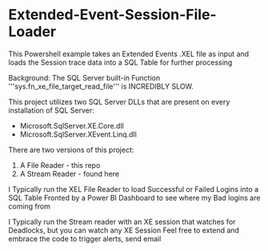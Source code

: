 # Extended-Event-Session-File-Loader
This Powershell example takes an Extended Events .XEL file as input and loads the Session trace data into a SQL Table for further processing

Background:
The SQL Server built-in Function '''sys.fn_xe_file_target_read_file''' is INCREDIBLY SLOW.

This project utilizes two SQL Server DLLs that are present on every installation of SQL Server:
* Microsoft.SqlServer.XE.Core.dll
* Microsoft.SqlServer.XEvent.Linq.dll

There are two versions of this project:
1) A File Reader - this repo
2) A Stream Reader - found here

I Typically run the XEL File Reader to load Successful or Failed Logins into a SQL Table Fronted by a Power BI Dashboard to see where my Bad logins are coming from

I Typically run the Stream reader with an XE session that watches for Deadlocks, but you can watch any XE Session
Feel free to extend and embrace the code to trigger alerts, send email 
